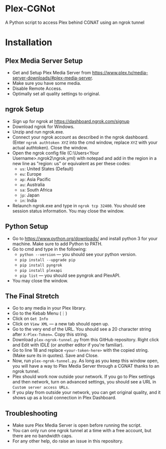 # Plex-CGNot
A Python script to access Plex behind CGNAT using an ngrok tunnel

# Installation

## Plex Media Server Setup
- Get and Setup Plex Media Server from https://www.plex.tv/media-server-downloads/#plex-media-server.
- Make sure you have some media.
- Disable Remote Access.
- Optimally set all quality settings to original.

## ngrok Setup
- Sign up for ngrok at https://dashboard.ngrok.com/signup
- Download ngrok for Windows.
- Unzip and run ngrok.exe.
- Connect your ngrok account as described in the ngrok dashboard. (Enter `ngrok authtoken XYZ` into the cmd window, replace `XYZ` with your actual authtoken). Close the window.
- Open the ngrok config file (C:\Users\<Your Username>\.ngrok2\ngrok.yml) with notepad and add in the region in a new line as "region: us" or equivalent as per these codes:
	- `us`: United States (Default)
	- `eu`: Europe
	- `ap`: Asia Pacific
	- `au`: Australia
	- `sa`: South Africa
	- `jp`: Japan
	- `in`: India
- Relaunch ngrok.exe and type in `ngrok tcp 32400`. You should see session status information. You may close the window.

## Python  Setup
- Go to https://www.python.org/downloads/ and install python 3 for your machine. Make sure to add Python to PATH.
- Go to cmd and type in the following:
  - `python --version` — you should see your python version.
  - `pip install --upgrade pip`
  - `pip install pyngrok`
  - `pip install plexapi`
  - `pip list` — you should see pyngrok and PlexAPI.
- You may close the window.

## The Final Stretch
- Go to any media in your Plex library.
- Go to the Kebab Menu (⋮)
- Click on `Get Info`
- Click on `View XML` — a new tab should open up.
- Go to the very end of the URL. You should see a 20 character string after `X-Plex-Token=`. Copy this string.
- Download `plex-ngrok-tunnel.py` from this GitHub repository. Right click and Edit with IDLE (or another editor if you're familiar).
- Go to line 18 and replace `<your-token-here>` with the copied string. (Make sure its in quotes). Save and Close.
- Now, run `plex-ngrok-tunnel.py`. As long as you keep this window open, you will have a way to Plex Media Server through a CGNAT thanks to an ngrok tunnel.
- Plex should work now outside your network. If you go to Plex settings and then network, turn on advanced settings, you should see a URL in `Custom server access URLs`. 
- If you play from outside your network, you can get original quality, and it shows up as a local connection in Plex Dashboard.

## Troubleshooting
- Make sure Plex Media Server is open before running the script.
- You can only run one ngrok tunnel at a time with a free account, but there are no bandwidth caps.
- For any other help, do raise an issue in this repository.
